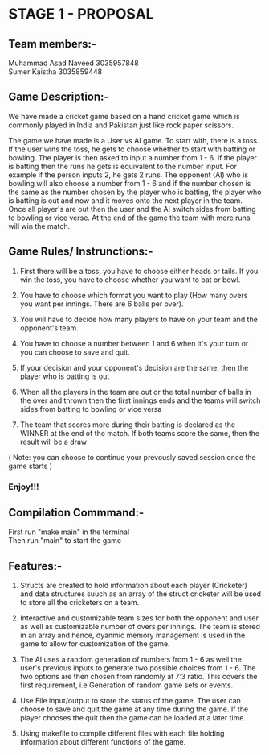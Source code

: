 # STAGE 1 - PROPOSAL

## Team members:-

Muhammad Asad Naveed 3035957848   
Sumer Kaistha 3035859448  

## Game Description:-

We have made a cricket game based on a hand cricket game which is commonly played in India and Pakistan just like rock paper scissors. 

The game we have made is a User vs AI game. To start with, there is a toss. If the user wins the toss, he gets to choose whether to start with batting or bowling. The player is then asked to input a number from 1 - 6. If the player is batting then the runs he gets is equivalent to the number input. For example if the person inputs 2, he gets 2 runs. The opponent (AI) who is bowling will also choose a number from 1 - 6 and if the number chosen is the same as the number chosen by the player who is batting, the player who is batting is out and now and it moves onto the next player in the team. Once all player's are out then the user and the AI switch sides from batting to bowling or vice verse. At the end of the game the team with more runs will win the match.



## Game Rules/ Instrunctions:-

1. First there will be a toss, you have to choose either heads or tails. If you win the toss, you have to choose whether you want to bat or bowl.

2. You have to choose which format you want to play (How many overs you want per innings. There are 6 balls per over).

3. You will have to decide how many players to have on your team and the opponent's team.  

4. You have to choose a number between 1 and 6 when it's your turn or you can choose to save and quit.

5. If your decision and your opponent's decision are the same, then the player who is batting is out

6. When all the players in the team are out or the total number of balls in the over and thrown then the first innings ends and the teams will switch sides from batting to bowling or vice versa

7. The team that scores more during their batting is declared as the WINNER at the end of the match. If both teams score the same, then the result will be a draw

( Note: you can choose to continue your prevously saved session once the game starts )

### Enjoy!!!


## Compilation Commmand:-

First run "make main" in the terminal     
Then run "main" to start the game


## Features:-

1. Structs are created to hold information about each player (Cricketer) and data structures suuch as an array of the struct cricketer will be used to store all the cricketers on a team.

2. Interactive and customizable team sizes for both the opponent and user as well as customizable number of overs per innings. The team is stored in an array and hence, dyanmic memory management is used in the game to allow for customization of the game. 

3. The AI uses a random generation of numbers from 1 - 6 as well the user's previous inputs to generate two possible choices from 1 - 6. The two options are then chosen from randomly at 7:3 ratio. This covers the first requirement, i.e Generation of random game sets or events.

4. Use File input/output to store the status of the game. The user can choose to save and quit the game at any time during the game. If the player chooses the quit then the game can be loaded at a later time.  

5. Using makefile to compile different files with each file holding information about different functions of the game.
